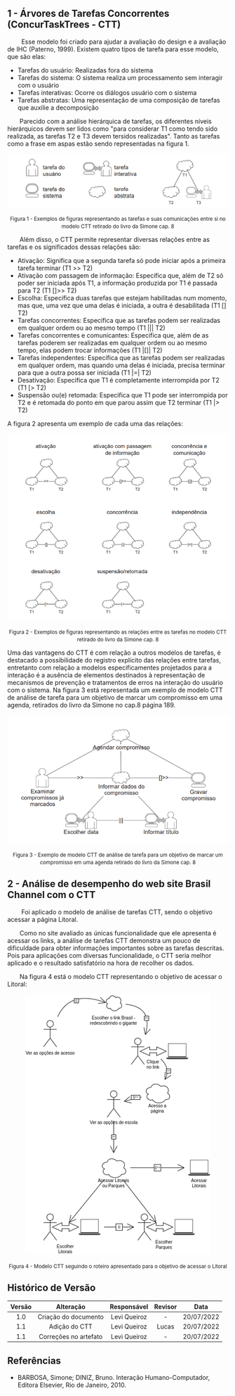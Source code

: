 ## 1 - Árvores de Tarefas Concorrentes (ConcurTaskTrees - CTT)

&emsp;&emsp; Esse modelo foi criado para ajudar a avaliação do design e a avaliação de IHC (Paterno, 1999). Existem quatro tipos de tarefa para esse modelo, que são elas:  

- Tarefas do usuário: Realizadas fora do sistema
- Tarefas do sistema: O sistema realiza um processamento sem interagir com o usuário
- Tarefas interativas: Ocorre os diálogos usuário com o sistema
- Tarefas abstratas: Uma representação de uma composição de tarefas que auxilie a decomposição

&emsp;&emsp;Parecido com a análise hierárquica de tarefas, os diferentes níveis hierárquicos devem ser lidos como "para considerar T1 como tendo sido realizada, as tarefas T2 e T3 devem tersidos realizadas". Tanto as tarefas como a frase em aspas estão sendo representadas na figura 1.

<center>

![Exemplos de figuras representando as tarefas e suas comunicações entre si no modelo CTT](../../assets/analiseTarefas_goms_ctt/exemplo_de_fiduras_ctt.PNG "Exemplos de figuras representando as tarefas e suas comunicações entre si no modelo CTT")

</center>

<small><center>Figura 1 - Exemplos de figuras representando as tarefas e suas comunicações entre si no modelo CTT retirado do livro da Simone cap. 8</center></small>

&emsp;&emsp;Além disso, o CTT permite representar diversas relações entre as tarefas e os significados dessas relações são:

- Ativação: Significa que a segunda tarefa só pode iniciar após a primeira tarefa terminar (T1 >> T2)
- Ativação com passagem de informação: Especifica que, além de T2 só poder ser iniciada após T1, a informação produzida por T1 é passada para T2 (T1 []>> T2)
- Escolha: Especifica duas tarefas que estejam habilitadas num momento, mas que, uma vez que uma delas é iniciada, a outra é desabilitada (T1 [] T2)
- Tarefas concorrentes: Especifica que as tarefas podem ser realizadas em qualquer ordem ou ao mesmo tempo (T1 ||| T2)
- Tarefas concorrentes e comunicantes: Especifica que, além de as tarefas poderem ser realizadas em qualquer ordem ou ao mesmo tempo, elas podem trocar informações (T1 |[]| T2)
- Tarefas independentes: Especifica que as tarefas podem ser realizadas em qualquer ordem, mas quando uma delas é iniciada, precisa terminar para que a outra possa ser iniciada (T1 |=| T2)
- Desativação: Especifica que T1 é completamente interrompida por T2 (T1 [> T2)
- Suspensão ou(e) retomada: Especifica que T1 pode ser interrompida por T2 e é retomada do ponto em que parou assim que T2 terminar (T1 |> T2)

  
A figura 2 apresenta um exemplo de cada uma das relações:

<center>

![Exemplos de figuras representando as relações entre as tarefas no modelo CTT](../../assets/analiseTarefas_goms_ctt/exemplo_de_relacoes_ctt.PNG "Exemplos de figuras representando as relações entre as tarefas no modelo CTT")

</center>

<small><center>Figura 2 - Exemplos de figuras representando as relações entre as tarefas no modelo CTT retirado do livro da Simone cap. 8</center></small>

Uma das vantagens do CTT é com relação a outros modelos de tarefas, é destacado a possibilidade do registro explícito das relações entre tarefas, entretanto com relação a modelos especificamentes projetados para a interação é a ausência de elementos destinados à representação de mecanismos de prevenção e tratamentos de erros na interação do usuário com o sistema. Na figura 3 está representada um exemplo de modelo CTT de análise de tarefa para um objetivo de marcar um compromisso em uma agenda, retirados do livro da Simone no cap.8 página 189.

<center>

![EExemplo de modelo CTT de análise de tarefa para um objetivo de marcar um compromisso em uma agenda](../../assets/analiseTarefas_goms_ctt/exemplo_ctt_completo.PNG "Exemplo de modelo CTT de análise de tarefa para um objetivo de marcar um compromisso em uma agenda")

</center>

<small><center>Figura 3 - Exemplo de modelo CTT de análise de tarefa para um objetivo de marcar um compromisso em uma agenda retirado do livro da Simone cap. 8</center></small>

## 2 - Análise de desempenho do web site Brasil Channel com o CTT

&emsp;&emsp; Foi aplicado o modelo de análise de tarefas CTT, sendo o objetivo acessar a página Litoral.

&emsp;&emsp;Como no site avaliado as únicas funcionalidade que ele apresenta é acessar os links, a análise de tarefas CTT demonstra um pouco de dificuldade para obter informações importantes sobre as tarefas descritas. Pois para aplicações com diversas funcionalidade, o CTT seria melhor aplicado e o resultado satisfatório na hora de recolher os dados.  

&emsp;&emsp;Na figura 4 está o modelo CTT representando o objetivo de acessar o Litoral:

<center>

![Modelo CTT representando o objetivo de acessar o Litoral](../../assets/analiseTarefas_goms_ctt/aplicacao_ctt_site.drawio.png)

</center>

<small><center>Figura 4 - Modelo CTT seguindo o roteiro apresentado para o objetivo de acessar o Litoral</center></small>

## Histórico de Versão

| Versão |                Alteração               | Responsável |         Revisor        |  Data |
|:------:|:--------------------------------------:|:-----------:|:----------------------:|:-----:|
|   1.0  | Criação do documento |    Levi Queiroz   | - | 20/07/2022 |
|   1.1  | Adição do CTT |   Levi Queiroz   | Lucas | 20/07/2022 |
|   1.1  | Correções no artefato |   Levi Queiroz   | - | 20/07/2022 |

## Referências

- BARBOSA, Simone; DINIZ, Bruno. Interação Humano-Computador, Editora Elsevier, Rio de Janeiro, 2010.